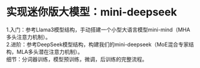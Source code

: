 # 实现迷你版大模型：mini-deepseek
1.入门：参考Llama3模型结构，手动搭建一个小型大语言模型mini-mind（MHA多头注意力机制）。<br>
2.进阶：参考DeepSeek模型结构，构建我们的mini-deepseek（MoE混合专家结构，MLA多头潜在注意力机制）。<br>
细节：分词器训练，模型预训练，微调，后训练的完整流程。<br>
